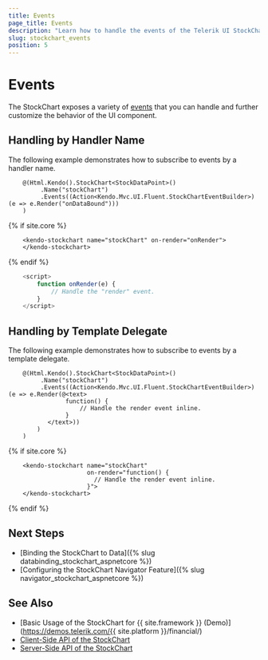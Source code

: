 ```yaml
---
title: Events
page_title: Events
description: "Learn how to handle the events of the Telerik UI StockChart component for {{ site.framework }}."
slug: stockchart_events
position: 5
---
```


# Events

The StockChart exposes a variety of [events](api/kendo.mvc.ui.fluent/stockcharteventbuilder) that you can handle and further customize the behavior of the UI component.

## Handling by Handler Name

The following example demonstrates how to subscribe to events by a handler name.

```HtmlHelper
    @(Html.Kendo().StockChart<StockDataPoint>()
         .Name("stockChart")
         .Events((Action<Kendo.Mvc.UI.Fluent.StockChartEventBuilder>)(e => e.Render("onDataBound")))
    )
```
{% if site.core %}
```TagHelper
    <kendo-stockchart name="stockChart" on-render="onRender">
    </kendo-stockchart>
```
{% endif %}

```JavaScript
    <script>
        function onRender(e) {
            // Handle the "render" event.
        }
    </script>
```

## Handling by Template Delegate

The following example demonstrates how to subscribe to events by a template delegate.

```HtmlHelper
    @(Html.Kendo().StockChart<StockDataPoint>()
         .Name("stockChart")
         .Events((Action<Kendo.Mvc.UI.Fluent.StockChartEventBuilder>)(e => e.Render(@<text>
                function() {
                    // Handle the render event inline.
                }
           </text>))
        )
    )
```
{% if site.core %}
```TagHelper
    <kendo-stockchart name="stockChart" 
                      on-render="function() {
                        // Handle the render event inline.
                      }">
    </kendo-stockchart>
```
{% endif %}

## Next Steps

* [Binding the StockChart to Data]({% slug databinding_stockchart_aspnetcore %})
* [Configuring the StockChart Navigator Feature]({% slug navigator_stockchart_aspnetcore %})


## See Also

* [Basic Usage of the StockChart for {{ site.framework }} (Demo)](https://demos.telerik.com/{{ site.platform }}/financial/)
* [Client-Side API of the StockChart](https://docs.telerik.com/kendo-ui/api/javascript/dataviz/ui/stock-chart)
* [Server-Side API of the StockChart](/api/stockchart)